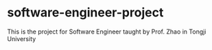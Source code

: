# software-engineer-project
This is the project for Software Engineer taught by Prof. Zhao in Tongji University
